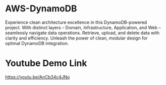 # AWS-DynamoDB
Experience clean architecture excellence in this DynamoDB-powered project. With distinct layers – Domain, Infrastructure, Application, and Web – seamlessly navigate data operations. Retrieve, upload, and delete data with clarity and efficiency. Unleash the power of clean, modular design for optimal DynamoDB integration.
# Youtube Demo Link
https://youtu.be/AnCb34c4JNo 
